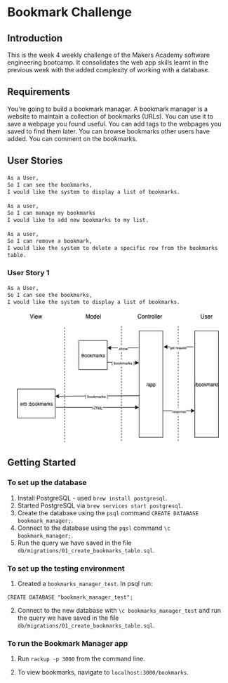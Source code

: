 # Bookmark Challenge

## Introduction

This is the week 4 weekly challenge of the Makers Academy software engineering bootcamp. It consolidates the web app skills learnt in the previous week with the added complexity of working with a database.

## Requirements

You're going to build a bookmark manager. A bookmark manager is a website to maintain a collection of bookmarks (URLs). You can use it to save a webpage you found useful. You can add tags to the webpages you saved to find them later. You can browse bookmarks other users have added. You can comment on the bookmarks.

## User Stories
```
As a User,
So I can see the bookmarks,
I would like the system to display a list of bookmarks.

As a user,
So I can manage my bookmarks
I would like to add new bookmarks to my list.

As a user,
So I can remove a bookmark,
I would like the system to delete a specific row from the bookmarks table.
```

### User Story 1
```
As a User,
So I can see the bookmarks,
I would like the system to display a list of bookmarks.
```
<p align="center">
  <img width="460" height="300" src="https://github.com/marbuthnott/bookmark_challenge/blob/master/domain_model_story1.jpg?raw=true/460/300">
</p>

## Getting Started

### To set up the database

1. Install PostgreSQL - used `brew install postgresql`.
2. Started PostgreSQL via `brew services start postgresql`.
3. Create the database using the `psql` command `CREATE DATABASE bookmark_manager;`.
4. Connect to the database using the `pqsl` command `\c bookmark_manager;`.
5. Run the query we have saved in the file `db/migrations/01_create_bookmarks_table.sql`.

### To set up the testing environment

1. Created a `bookmarks_manager_test`. In psql run:
```
CREATE DATABASE "bookmark_manager_test";
```
2. Connect to the new database with `\c bookmarks_manager_test` and run the query we have saved in the file `db/migrations/01_create_bookmarks_table.sql`.

### To run the Bookmark Manager app

1. Run `rackup -p 3000` from the command line.

2. To view bookmarks, navigate to `localhost:3000/bookmarks`.
